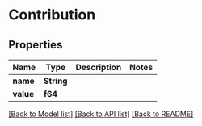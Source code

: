 # Contribution

## Properties

Name | Type | Description | Notes
------------ | ------------- | ------------- | -------------
**name** | **String** |  | 
**value** | **f64** |  | 

[[Back to Model list]](../README.md#documentation-for-models) [[Back to API list]](../README.md#documentation-for-api-endpoints) [[Back to README]](../README.md)


